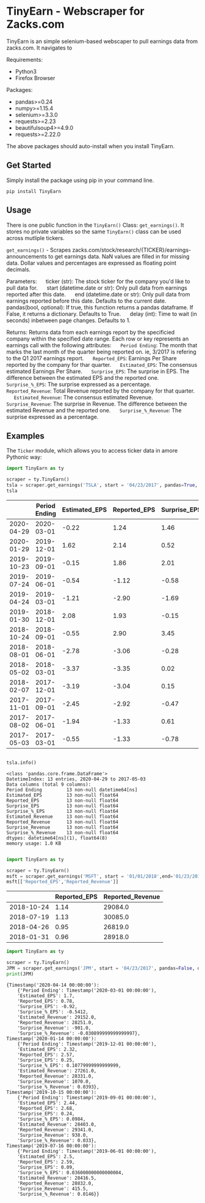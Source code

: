 # TinyEarn - Webscraper for Zacks.com

TinyEarn is an simple selenium-based webscaper to pull earnings data from zacks.com. It navigates to 

Requirements:
* Python3
* Firefox Browser

Packages:
* pandas>=0.24
* numpy>=1.15.4
* selenium>=3.3.0
* requests>=2.23
* beautifulsoup4>=4.9.0
* requests>=2.22.0

The above packages should auto-install when you install TinyEarn.


## Get Started
Simply install the package using pip in your command line.

``pip install TinyEarn``

## Usage

There is one public function in the ``TinyEarn()`` Class: ``get_earnings()``. It stores no private variables so the same ``TinyEarn()`` class can be used across mutliple tickers.

``get_earnings()``  - Scrapes zacks.com/stock/research/{TICKER}/earnings-announcements to get earnings data. NaN values are filled in for missing data. Dollar values and percentages are expressed as floating point decimals.

Parameters:
&nbsp;&nbsp;&nbsp;&nbsp; ticker (str): The stock ticker for the company you'd like to pull data for.
&nbsp;&nbsp;&nbsp;&nbsp; start (datetime.date or str): Only pull data from earnings reported after this date.
&nbsp;&nbsp;&nbsp;&nbsp;    end (datetime.date or str): Only pull data from earnings reported before this date. Defaults to the current date.
&nbsp;&nbsp;&nbsp;&nbsp;    pandas(bool, optional): If true, this function returns a pandas dataframe. If False, it returns a dictionary. Defaults to True.
&nbsp;&nbsp;&nbsp;&nbsp;    delay (int): Time to wait (in seconds) inbetween page changes. Defaults to 1.

Returns:
    Returns data from each earnings report by the specificied company within the specified date range. Each row or key represents an earnings call with the following attributes:
&nbsp;&nbsp;&nbsp;&nbsp;        `Period Ending`: The month that marks the last month of the quarter being reported on. ie, 3/2017 is refering to the Q1 2017 earnings report.
&nbsp;&nbsp;&nbsp;&nbsp;        `Reported_EPS`: Earnings Per Share reported by the company for thar quarter.
&nbsp;&nbsp;&nbsp;&nbsp;        `Estimated_EPS`: The consensus estimated Earnings Per Share.
&nbsp;&nbsp;&nbsp;&nbsp;        `Surprise_EPS`: The surprise in EPS. The difference between the estimated EPS and the reported one.
&nbsp;&nbsp;&nbsp;&nbsp;        `Surprise_%_EPS`: The surprise expressed as a percentage.
&nbsp;&nbsp;&nbsp;&nbsp;        `Reported_Revenue`: Total Revenue reported by the company for that quarter.
&nbsp;&nbsp;&nbsp;&nbsp;        `Estimated_Revenue`: The consensus estimated Revenue.
&nbsp;&nbsp;&nbsp;&nbsp;        `Surprise_Revenue`: The surprise in Revenue. The difference between the estimated Revenue and the reported one.
&nbsp;&nbsp;&nbsp;&nbsp;        `Surprise_%_Revenue`: The surprise expressed as a percentage.
            


## Examples

The ``Ticker`` module, which allows you to access ticker data in amore Pythonic way:

``` python
import TinyEarn as ty

scraper = ty.TinyEarn()
tsla = scraper.get_earnings('TSLA', start = '04/23/2017', pandas=True, delay=0) # Get earnings from April 23rd 2017 to today.
tsla

```

|            | Period Ending | Estimated_EPS | Reported_EPS | Surprise_EPS | Surprise_%_EPS | Estimated_Revenue | Reported_Revenue | Surprise_Revenue | Surprise_%_Revenue |
|------------|---------------|---------------|--------------|--------------|----------------|-------------------|------------------|------------------|--------------------|
| 2020-04-29 | 2020-03-01    | -0.22         | 1.24         | 1.46         | 6.6364         | 5374.87           | 5985.00          | 610.13           | 0.1135             |
| 2020-01-29 | 2019-12-01    | 1.62          | 2.14         | 0.52         | 0.3210         | 7046.82           | 7384.00          | 337.18           | 0.0478             |
| 2019-10-23 | 2019-09-01    | -0.15         | 1.86         | 2.01         | 13.4000        | 6517.00           | 6303.00          | -214.00          | -0.0328            |
| 2019-07-24 | 2019-06-01    | -0.54         | -1.12        | -0.58        | -1.0741        | 6375.49           | 6349.68          | -25.81           | -0.0040            |
| 2019-04-24 | 2019-03-01    | -1.21         | -2.90        | -1.69        | -1.3967        | 5778.73           | 4541.46          | -1237.27         | -0.2141            |
| 2019-01-30 | 2018-12-01    | 2.08          | 1.93         | -0.15        | -0.0721        | 7139.45           | 7225.87          | 86.42            | 0.0121             |
| 2018-10-24 | 2018-09-01    | -0.55         | 2.90         | 3.45         | 6.2727         | 5666.67           | 6824.41          | 1157.74          | 0.2043             |
| 2018-08-01 | 2018-06-01    | -2.78         | -3.06        | -0.28        | -0.1007        | 3802.96           | 4002.23          | 199.27           | 0.0524             |
| 2018-05-02 | 2018-03-01    | -3.37         | -3.35        | 0.02         | 0.0059         | 3169.77           | 3408.75          | 238.98           | 0.0754             |
| 2018-02-07 | 2017-12-01    | -3.19         | -3.04        | 0.15         | 0.0470         | 3298.70           | 3288.25          | -10.45           | -0.0032            |
| 2017-11-01 | 2017-09-01    | -2.45         | -2.92        | -0.47        | -0.1918        | 2916.96           | 2984.68          | 67.72            | 0.0232             |
| 2017-08-02 | 2017-06-01    | -1.94         | -1.33        | 0.61         | 0.3144         | 2548.22           | 2789.56          | 241.34           | 0.0947             |
| 2017-05-03 | 2017-03-01    | -0.55         | -1.33        | -0.78        | -1.4182        | 2561.14           | 2696.27          | 135.13           | 0.0528             |





``` python

tsla.info()

```


```console
<class 'pandas.core.frame.DataFrame'>
DatetimeIndex: 13 entries, 2020-04-29 to 2017-05-03
Data columns (total 9 columns):
Period Ending         13 non-null datetime64[ns]
Estimated_EPS         13 non-null float64
Reported_EPS          13 non-null float64
Surprise_EPS          13 non-null float64
Surprise_%_EPS        13 non-null float64
Estimated_Revenue     13 non-null float64
Reported_Revenue      13 non-null float64
Surprise_Revenue      13 non-null float64
Surprise_%_Revenue    13 non-null float64
dtypes: datetime64[ns](1), float64(8)
memory usage: 1.0 KB
                        
```

``` python
import TinyEarn as ty

scraper = ty.TinyEarn()
msft = scraper.get_earnings('MSFT', start = '01/01/2018',end='01/23/2019', delay=0)
msft[['Reported_EPS','Reported_Revenue']]

```
|            | Reported_EPS | Reported_Revenue |
|------------|--------------|------------------|
| 2018-10-24 | 1.14         | 29084.0          |
| 2018-07-19 | 1.13         | 30085.0          |
| 2018-04-26 | 0.95         | 26819.0          |
| 2018-01-31 | 0.96         | 28918.0          |



``` python
import TinyEarn as ty

scraper = ty.TinyEarn()
JPM = scraper.get_earnings('JPM', start = '04/23/2017', pandas=False, delay=0) #Testing Return as Dict
print(JPM)

```


``` console
{Timestamp('2020-04-14 00:00:00'): 
	{'Period Ending': Timestamp('2020-03-01 00:00:00'), 
	'Estimated_EPS': 1.7, 
	'Reported_EPS': 0.78, 
	'Surprise_EPS': -0.92, 
	'Surprise_%_EPS': -0.5412, 
	'Estimated_Revenue': 29152.0, 
	'Reported_Revenue': 28251.0, 
	'Surprise_Revenue': -901.0, 
	'Surprise_%_Revenue': -0.030899999999999997},
Timestamp('2020-01-14 00:00:00'): 
	{'Period Ending': Timestamp('2019-12-01 00:00:00'), 
	'Estimated_EPS': 2.32, 
	'Reported_EPS': 2.57, 
	'Surprise_EPS': 0.25, 
	'Surprise_%_EPS': 0.10779999999999999, 
	'Estimated_Revenue': 27261.0, 
	'Reported_Revenue': 28331.0, 
	'Surprise_Revenue': 1070.0, 
	'Surprise_%_Revenue': 0.0393}, 
Timestamp('2019-10-15 00:00:00'): 
	{'Period Ending': Timestamp('2019-09-01 00:00:00'), 
	'Estimated_EPS': 2.44, 
	'Reported_EPS': 2.68, 
	'Surprise_EPS': 0.24, 
	'Surprise_%_EPS': 0.0984, 
	'Estimated_Revenue': 28403.0, 
	'Reported_Revenue': 29341.0, 
	'Surprise_Revenue': 938.0, 
	'Surprise_%_Revenue': 0.033}, 
Timestamp('2019-07-16 00:00:00'): 
	{'Period Ending': Timestamp('2019-06-01 00:00:00'), 
	'Estimated_EPS': 2.5, 
	'Reported_EPS': 2.59, 
	'Surprise_EPS': 0.09, 
	'Surprise_%_EPS': 0.036000000000000004, 
	'Estimated_Revenue': 28416.5, 
	'Reported_Revenue': 28832.0, 
	'Surprise_Revenue': 415.5, 
	'Surprise_%_Revenue': 0.0146}}

```






